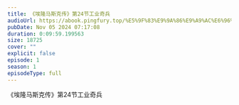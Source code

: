 ```yaml
---
title: 《埃隆马斯克传》第24节工业奇兵
audioUrl: https://abook.pingfury.top/%E5%9F%83%E9%9A%86%E9%A9%AC%E6%96%AF%E5%85%8B%E4%BC%A0-25-%E7%AC%AC24%E8%8A%82%E5%B7%A5%E4%B8%9A%E5%A5%87%E5%85%B5-l6z68u8_.mp3
pubDate: Nov 05 2024 07:17:08
duration: 0:09:59.199563
size: 18725
cover: ""
explicit: false
episode: 1
season: 1
episodeType: full
---
```

《埃隆马斯克传》第24节工业奇兵